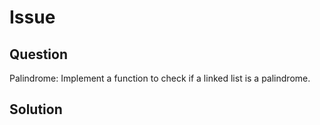# Issue

## Question

Palindrome: Implement a function to check if a linked list is a palindrome.

## Solution
